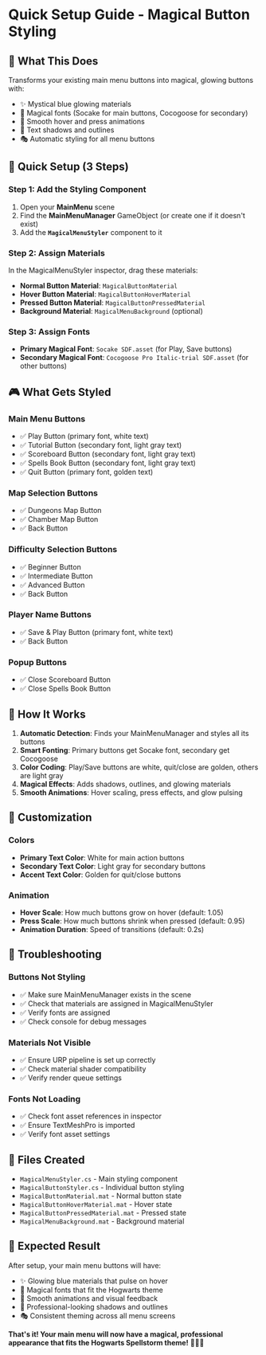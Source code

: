 # Quick Setup Guide - Magical Button Styling

## 🎯 **What This Does**
Transforms your existing main menu buttons into magical, glowing buttons with:
- ✨ Mystical blue glowing materials
- 🎨 Magical fonts (Socake for main buttons, Cocogoose for secondary)
- 🌟 Smooth hover and press animations
- 💫 Text shadows and outlines
- 🎭 Automatic styling for all menu buttons

## 🚀 **Quick Setup (3 Steps)**

### **Step 1: Add the Styling Component**
1. Open your **MainMenu** scene
2. Find the **MainMenuManager** GameObject (or create one if it doesn't exist)
3. Add the **`MagicalMenuStyler`** component to it

### **Step 2: Assign Materials**
In the MagicalMenuStyler inspector, drag these materials:
- **Normal Button Material**: `MagicalButtonMaterial`
- **Hover Button Material**: `MagicalButtonHoverMaterial` 
- **Pressed Button Material**: `MagicalButtonPressedMaterial`
- **Background Material**: `MagicalMenuBackground` (optional)

### **Step 3: Assign Fonts**
- **Primary Magical Font**: `Socake SDF.asset` (for Play, Save buttons)
- **Secondary Magical Font**: `Cocogoose Pro Italic-trial SDF.asset` (for other buttons)

## 🎮 **What Gets Styled**

### **Main Menu Buttons**
- ✅ Play Button (primary font, white text)
- ✅ Tutorial Button (secondary font, light gray text)
- ✅ Scoreboard Button (secondary font, light gray text)
- ✅ Spells Book Button (secondary font, light gray text)
- ✅ Quit Button (primary font, golden text)

### **Map Selection Buttons**
- ✅ Dungeons Map Button
- ✅ Chamber Map Button
- ✅ Back Button

### **Difficulty Selection Buttons**
- ✅ Beginner Button
- ✅ Intermediate Button
- ✅ Advanced Button
- ✅ Back Button

### **Player Name Buttons**
- ✅ Save & Play Button (primary font, white text)
- ✅ Back Button

### **Popup Buttons**
- ✅ Close Scoreboard Button
- ✅ Close Spells Book Button

## 🔧 **How It Works**

1. **Automatic Detection**: Finds your MainMenuManager and styles all its buttons
2. **Smart Fonting**: Primary buttons get Socake font, secondary get Cocogoose
3. **Color Coding**: Play/Save buttons are white, quit/close are golden, others are light gray
4. **Magical Effects**: Adds shadows, outlines, and glowing materials
5. **Smooth Animations**: Hover scaling, press effects, and glow pulsing

## 🎨 **Customization**

### **Colors**
- **Primary Text Color**: White for main action buttons
- **Secondary Text Color**: Light gray for secondary buttons  
- **Accent Text Color**: Golden for quit/close buttons

### **Animation**
- **Hover Scale**: How much buttons grow on hover (default: 1.05)
- **Press Scale**: How much buttons shrink when pressed (default: 0.95)
- **Animation Duration**: Speed of transitions (default: 0.2s)

## 🐛 **Troubleshooting**

### **Buttons Not Styling**
- ✅ Make sure MainMenuManager exists in the scene
- ✅ Check that materials are assigned in MagicalMenuStyler
- ✅ Verify fonts are assigned
- ✅ Check console for debug messages

### **Materials Not Visible**
- ✅ Ensure URP pipeline is set up correctly
- ✅ Check material shader compatibility
- ✅ Verify render queue settings

### **Fonts Not Loading**
- ✅ Check font asset references in inspector
- ✅ Ensure TextMeshPro is imported
- ✅ Verify font asset settings

## 📁 **Files Created**
- `MagicalMenuStyler.cs` - Main styling component
- `MagicalButtonStyler.cs` - Individual button styling
- `MagicalButtonMaterial.mat` - Normal button state
- `MagicalButtonHoverMaterial.mat` - Hover state
- `MagicalButtonPressedMaterial.mat` - Pressed state
- `MagicalMenuBackground.mat` - Background material

## 🎯 **Expected Result**
After setup, your main menu buttons will have:
- ✨ Glowing blue materials that pulse on hover
- 🎨 Magical fonts that fit the Hogwarts theme
- 🌟 Smooth animations and visual feedback
- 💫 Professional-looking shadows and outlines
- 🎭 Consistent theming across all menu screens

**That's it! Your main menu will now have a magical, professional appearance that fits the Hogwarts Spellstorm theme!** 🧙‍♂️✨
